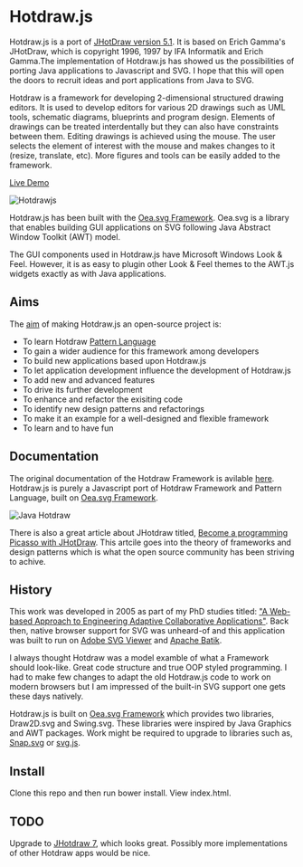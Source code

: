 # Hotdraw.js

Hotdraw.js is a port of [JHotDraw version 5.1](http://www.jhotdraw.org).  It is based on Erich Gamma's JHotDraw, which is copyright 1996, 1997 by IFA Informatik and Erich Gamma.The implementation of Hotdraw.js has showed us the possibilities of porting Java applications to Javascript and SVG. I hope that this will open the doors to recruit ideas and port applications from Java to SVG.

Hotdraw is a framework for developing 2-dimensional structured drawing editors. It is used to develop editors for various 2D drawings such as UML tools, schematic diagrams, blueprints and program design. Elements of drawings can be treated interdentally but they can also have constraints between them. Editing drawings is achieved using the mouse. The user selects the element of interest with the mouse and makes changes to it (resize, translate, etc). More figures and tools can be easily added to the framework.

[Live Demo](http://oeasvg.com/bower_components/Hotdraw.js/index.html)

![Hotdrawjs](https://raw.githubusercontent.com/websemantics/Hotdraw.js/master/img/hotdrawjs.png)

Hotdraw.js has been built with the [Oea.svg Framework](http://oeasvg.com). Oea.svg is a library that enables building GUI applications on SVG following Java Abstract Window Toolkit (AWT) model.

The GUI components used in Hotdraw.js have Microsoft Windows Look & Feel. However, it is as easy to plugin other Look & Feel themes to the AWT.js widgets exactly as with Java applications.

## Aims

The [aim](http://www.jhotdraw.org) of making Hotdraw.js an open-source project is:

- To learn Hotdraw [Pattern Language](http://softarch.cis.strath.ac.uk/PLJHD/Patterns/JHDDomainOverview.html)
- To gain a wider audience for this framework among developers
- To build new applications based upon Hotdraw.js
- To let application development influence the development of Hotdraw.js
- To add new and advanced features
- To drive its further development
- To enhance and refactor the exisiting code
- To identify new design patterns and refactorings
- To make it an example for a well-designed and flexible framework
- To learn and to have fun

## Documentation

The original documentation of the Hotdraw Framework is avilable [here](http://softarch.cis.strath.ac.uk/PLJHD/Patterns/JHDDomainOverview.html). Hotdraw.js is purely a Javascript port of Hotdraw Framework and Pattern Language, built on [Oea.svg Framework](http://oeasvg.com).

![Java Hotdraw](http://softarch.cis.strath.ac.uk/PLJHD/Patterns/DrawApp.JPG)

There is also a great article about JHotdraw titled, [Become a programming Picasso with JHotDraw](http://www.javaworld.com/article/2074997/swing-gui-programming/become-a-programming-picasso-with-jhotdraw.html). This artcile goes into the theory of frameworks and design patterns which is what the open source community has been striving to achive.

## History

This work was developed in 2005 as part of my PhD studies titled: ["A Web-based Approach to Engineering Adaptive Collaborative Applications"](http://ethos.bl.uk/OrderDetails.do?uin=uk.bl.ethos.501964). Back then, native browser support for SVG was unheard-of and this application was built to run on [Adobe SVG Viewer](http://www.adobe.com/devnet/svg/adobe-svg-viewer-download-area.html) and [Apache Batik](https://xmlgraphics.apache.org/batik/). 

I always thought Hotdraw was a model examble of what a Framework should look-like. Great code structure and true OOP styled programming. I had to make few changes to adapt the old Hotdraw.js code to work on modern browsers but I am impressed of the built-in SVG support one gets these days natively. 

Hotdraw.js is built on [Oea.svg Framework](http://oeasvg.com) which provides two libraries, Draw2D.svg and Swing.svg. These libraries were inspired by Java Graphics and AWT packages. Work might be required to upgrade to libraries such as, [Snap.svg](http://snapsvg.io/) or [svg.js](http://svgjs.com/).

## Install

Clone this repo and then run bower install. View index.html.

## TODO

Upgrade to [JHotdraw 7](http://www.randelshofer.ch/oop/jhotdraw/Documentation/index.html), which looks great. Possibly more implementations of other Hotdraw apps would be nice.
